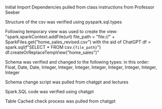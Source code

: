 Initial Import Dependencies pulled from class instructions from Professor Seeber

Structure of the csv was verified using pyspark.sql.types 

Following temporary view was used to create the view:
"spark.sparkContext.addFile(url)
file_path = "file://" + SparkFiles.get("home_sales_revised.csv") with the aid of ChatGPT
df = spark.sql(f"SELECT * FROM csv.`{file_path}`")
df.createOrReplaceTempView("home_sales")"

Schema was verified and changed to the following types:
in this order: Float, Date, Date, Integer, Integer, Integer, Integer, Integer, Integer, Integer, Integer

Schema change script was pulled from chatgpt and lectures

Spark.SQL code was verified using chatgpt

Table Cached check process was pulled from chatgpt
